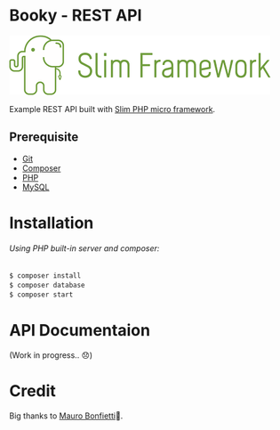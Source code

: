 # Booky - REST API

![Slim Framework Logo](doc/img/slim-logo.png)

Example REST API built with [Slim PHP micro framework](http://www.slimframework.com/).

## Prerequisite

- [Git](https://git-scm.com/downloads)
- [Composer](https://getcomposer.org/download/)
- [PHP](https://www.php.net/downloads)
- [MySQL](https://www.mysql.com/downloads/)

# Installation

###### Using PHP built-in server and composer:

```bash
$ composer install
$ composer database
$ composer start
```

# API Documentaion

(Work in progress.. :disappointed:)

# Credit

Big thanks to [Mauro Bonfietti](https://github.com/maurobonfietti):clap:.
